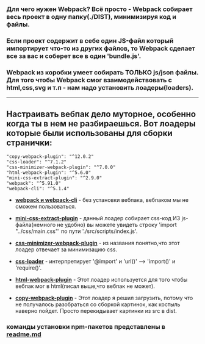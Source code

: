 
### Для чего нужен Webpack? Всё просто - Webpack собирает весь проект в одну папку(./DIST), минимизируя код и файлы.  
### Если проект содержит в себе один JS-файл который импортирует что-то из других файлов, то Webpack сделает все за вас и соберет все в один 'bundle.js'.  
### Webpack из коробки умеет собирать ТОЛЬКО js/json файлы. Для того чтобы Webpack смог взаимодействовать с html,css,svg и т.п - нам надо установить лоадеры(loaders).   

<hr>

## Настраивать вебпак дело муторное, особенно когда ты в нем не разбираешься. Вот лоадеры которые были использованы для сборки странички:  
    "copy-webpack-plugin": "^12.0.2"
    "css-loader": "^7.1.2"
    "css-minimizer-webpack-plugin": "^7.0.0"
    "html-webpack-plugin": "^5.6.0"
    "mini-css-extract-plugin": "^2.9.0"
    "webpack": "^5.91.0"  
    "webpack-cli": "^5.1.4"

- [**webpack и webpack-cli**](https://www.npmjs.com/package/webpack) - без установки вебпака, вебпаком мы не сможем пользоваться.  

- [**mini-css-extract-plugin**](https://www.npmjs.com/package/mini-css-extract-plugin) - данный лоадер собирает css-код ИЗ js-файла(немного не удобно) вы можете увидеть строку 'import "../css/main.css"' по пути './src/scripts/index.js'.  

- [**css-minimizer-webpack-plugin**](https://www.npmjs.com/package/css-minimizer-webpack-plugin) - из названия понятно,что этот лоадер отвечает за минимизацию css.  

- [**css-loader**](https://www.npmjs.com/package/webpack/css-loader) - интерпретирует '@import' и 'url()' --> 'import()' и 'require()'.  

- [**html-webpack-plugin**](https://www.npmjs.com/package/webpack/html-webpack-plugin) - Этот лоадер используется для того чтобы вебпак мог в html(писал выше,что вебпак не может).  

- [**copy-webpack-plugin**](https://www.npmjs.com/package/webpack/copy-webpack-plugin) - Этот лоадер я решил загрузить, потому что не получалось разобраться со сборкой картинок, как костыль наверно пойдет. Просто перекидывает картинки из src в dist.  

### команды установки npm-пакетов представлены в [readme.md](./npmcmd.md) 
